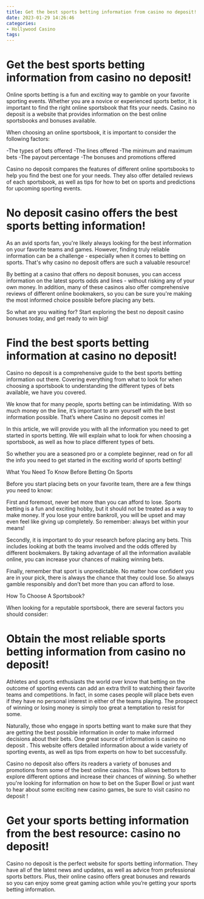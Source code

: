 ```yaml
---
title: Get the best sports betting information from casino no deposit!
date: 2023-01-29 14:26:46
categories:
- Hollywood Casino
tags:
---
```



#  Get the best sports betting information from casino no deposit!

Online sports betting is a fun and exciting way to gamble on your favorite sporting events. Whether you are a novice or experienced sports bettor, it is important to find the right online sportsbook that fits your needs. Casino no deposit is a website that provides information on the best online sportsbooks and bonuses available.

When choosing an online sportsbook, it is important to consider the following factors:

-The types of bets offered
-The lines offered
-The minimum and maximum bets
-The payout percentage
-The bonuses and promotions offered

Casino no deposit compares the features of different online sportsbooks to help you find the best one for your needs. They also offer detailed reviews of each sportsbook, as well as tips for how to bet on sports and predictions for upcoming sporting events.

#  No deposit casino offers the best sports betting information!

As an avid sports fan, you're likely always looking for the best information on your favorite teams and games. However, finding truly reliable information can be a challenge - especially when it comes to betting on sports. That's why casino no deposit offers are such a valuable resource!

By betting at a casino that offers no deposit bonuses, you can access information on the latest sports odds and lines - without risking any of your own money. In addition, many of these casinos also offer comprehensive reviews of different online bookmakers, so you can be sure you're making the most informed choice possible before placing any bets.

So what are you waiting for? Start exploring the best no deposit casino bonuses today, and get ready to win big!

#  Find the best sports betting information at casino no deposit!

Casino no deposit is a comprehensive guide to the best sports betting information out there. Covering everything from what to look for when choosing a sportsbook to understanding the different types of bets available, we have you covered.

We know that for many people, sports betting can be intimidating. With so much money on the line, it’s important to arm yourself with the best information possible. That’s where Casino no deposit comes in!

In this article, we will provide you with all the information you need to get started in sports betting. We will explain what to look for when choosing a sportsbook, as well as how to place different types of bets.

So whether you are a seasoned pro or a complete beginner, read on for all the info you need to get started in the exciting world of sports betting!

What You Need To Know Before Betting On Sports

Before you start placing bets on your favorite team, there are a few things you need to know:

First and foremost, never bet more than you can afford to lose. Sports betting is a fun and exciting hobby, but it should not be treated as a way to make money. If you lose your entire bankroll, you will be upset and may even feel like giving up completely. So remember: always bet within your means!

Secondly, it is important to do your research before placing any bets. This includes looking at both the teams involved and the odds offered by different bookmakers. By taking advantage of all the information available online, you can increase your chances of making winning bets.

Finally, remember that sport is unpredictable. No matter how confident you are in your pick, there is always the chance that they could lose. So always gamble responsibly and don’t bet more than you can afford to lose.

How To Choose A Sportsbook?

When looking for a reputable sportsbook, there are several factors you should consider:

#  Obtain the most reliable sports betting information from casino no deposit!

Athletes and sports enthusiasts the world over know that betting on the outcome of sporting events can add an extra thrill to watching their favorite teams and competitions. In fact, in some cases people will place bets even if they have no personal interest in either of the teams playing. The prospect of winning or losing money is simply too great a temptation to resist for some.

Naturally, those who engage in sports betting want to make sure that they are getting the best possible information in order to make informed decisions about their bets. One great source of information is casino no deposit . This website offers detailed information about a wide variety of sporting events, as well as tips from experts on how to bet successfully.

Casino no deposit also offers its readers a variety of bonuses and promotions from some of the best online casinos. This allows bettors to explore different options and increase their chances of winning. So whether you're looking for information on how to bet on the Super Bowl or just want to hear about some exciting new casino games, be sure to visit casino no deposit !

#  Get your sports betting information from the best resource: casino no deposit!

Casino no deposit is the perfect website for sports betting information. They have all of the latest news and updates, as well as advice from professional sports bettors. Plus, their online casino offers great bonuses and rewards so you can enjoy some great gaming action while you’re getting your sports betting information.